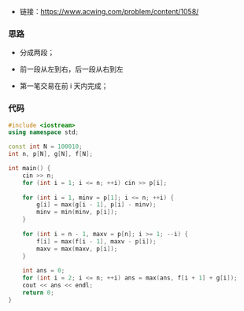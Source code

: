 * 链接：https://www.acwing.com/problem/content/1058/

### 思路

* 分成两段；
* 前一段从左到右，后一段从右到左

* 第一笔交易在前 i 天内完成；

### 代码

```c++
#include <iostream>
using namespace std;

const int N = 100010;
int n, p[N], g[N], f[N];

int main() {
    cin >> n;
    for (int i = 1; i <= n; ++i) cin >> p[i];
    
    for (int i = 1, minv = p[1]; i <= n; ++i) {
        g[i] = max(g[i - 1], p[i] - minv);
        minv = min(minv, p[i]);
    }
    
    for (int i = n - 1, maxv = p[n]; i >= 1; --i) {
        f[i] = max(f[i - 1], maxv - p[i]);
        maxv = max(maxv, p[i]);
    }
    
    int ans = 0;
    for (int i = 2; i <= n; ++i) ans = max(ans, f[i + 1] + g[i]);
    cout << ans << endl;
    return 0;
}
```

